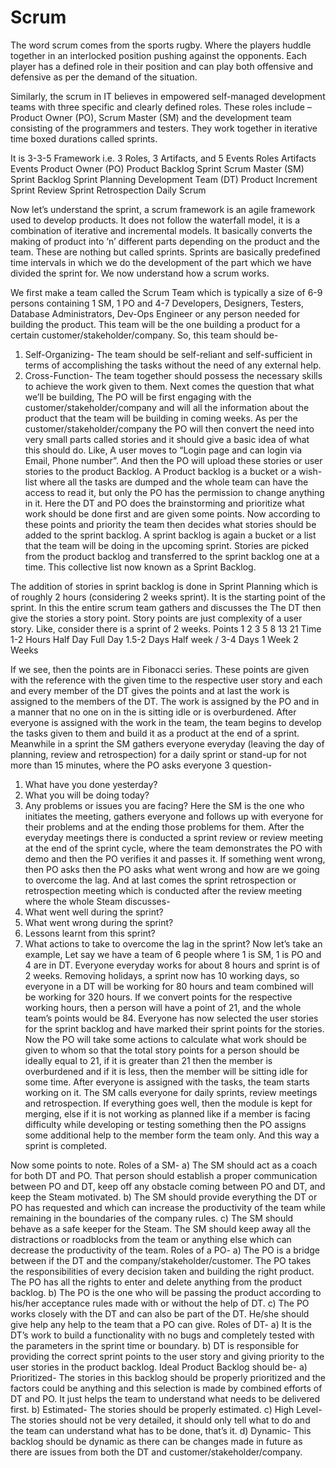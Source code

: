 # Scrum

The word scrum comes from the sports rugby. Where the players huddle together in an interlocked position pushing against the opponents. Each player has a defined role in their position and can play both offensive and defensive as per the demand of the situation.

Similarly, the scrum in IT believes in empowered self-managed development teams with three specific and clearly defined roles. These roles include – Product Owner (PO), Scrum Master (SM) and the development team consisting of the programmers and testers. They work together in iterative time boxed durations called sprints.

It is 3-3-5 Framework i.e.
3 Roles, 3 Artifacts, and 5 Events
Roles	Artifacts	Events
Product Owner (PO)	Product Backlog	Sprint
Scrum Master (SM)	Sprint Backlog	Sprint Planning
Development Team (DT)	Product Increment	Sprint Review
		Sprint Retrospection
		Daily Scrum

Now let’s understand the sprint, a scrum framework is an agile framework used to develop products. It does not follow the waterfall model, it is a combination of iterative and incremental models. It basically converts the making of product into ‘n’ different parts depending on the product and the team. These are nothing but called sprints. Sprints are basically predefined time intervals in which we do the development of the part which we have divided the sprint for. We now understand how a scrum works.

We first make a team called the Scrum Team which is typically a size of 6-9 persons containing 1 SM, 1 PO and 4-7 Developers, Designers, Testers, Database Administrators, Dev-Ops Engineer or any person needed for building the product.
This team will be the one building a product for a certain customer/stakeholder/company. So, this team should be-
1.	Self-Organizing- 
The team should be self-reliant and self-sufficient in terms of accomplishing the tasks without the need of any external help.
2.	Cross-Function-
The team together should possess the necessary skills to achieve the work given to them. 
Next comes the question that what we’ll be building,
The PO will be first engaging with the customer/stakeholder/company and will all the information about the product that the team will be building in coming weeks. As per the customer/stakeholder/company the PO will then convert the need into very small parts called stories and it should give a basic idea of what this should do. Like, A user moves to “Login page and can login via Email, Phone number”. And then the PO will upload these stories or user stories to the product Backlog.
A Product backlog is a bucket or a wish-list where all the tasks are dumped and the whole team can have the access to read it, but only the PO has the permission to change anything in it.
Here the DT and PO does the brainstorming and prioritize what work should be done first and are given some points. Now according to these points and priority the team then decides what stories should be added to the sprint backlog.
A sprint backlog is again a bucket or a list that the team will be doing in the upcoming sprint. Stories are picked from the product backlog and transferred to the sprint backlog one at a time. This collective list now known as a Sprint Backlog.
 
The addition of stories in sprint backlog is done in Sprint Planning which is of roughly 2 hours (considering 2 weeks sprint). It is the starting point of the sprint. In this the entire scrum team gathers and discusses the
The DT then give the stories a story point.
Story points are just complexity of a user story. Like, consider there is a sprint of 2 weeks.
Points	1	2	3	5	8	13	21
Time	1-2 Hours	Half Day	Full Day	1.5-2 Days	Half week / 3-4 Days	1 Week	2 Weeks

If we see, then the points are in Fibonacci series. These points are given with the reference with the given time to the respective user story and each and every member of the DT gives the points and at last the work is assigned to the members of the DT. The work is assigned by the PO and in a manner that no one on in the is sitting idle or is overburdened.
After everyone is assigned with the work in the team, the team begins to develop the tasks given to them and build it as a product at the end of a sprint. Meanwhile in a sprint the SM gathers everyone everyday (leaving the day of planning, review and retrospection) for a daily sprint or stand-up for not more than 15 minutes, where the PO asks everyone 3 question-
1)	What have you done yesterday?
2)	What you will be doing today?
3)	Any problems or issues you are facing?
Here the SM is the one who initiates the meeting, gathers everyone and follows up with everyone for their problems and at the ending those problems for them.
After the everyday meetings there is conducted a sprint review or review meeting at the end of the sprint cycle, where the team demonstrates the PO with demo and then the PO verifies it and passes it. If something went wrong, then PO asks then the PO asks what went wrong and how are we going to overcome the lag.
And at last comes the sprint retrospection or retrospection meeting which is conducted after the review meeting where the whole Steam discusses-
1)	What went well during the sprint?
2)	What went wrong during the sprint?
3)	Lessons learnt from this sprint?
4)	What actions to take to overcome the lag in the sprint?
Now let’s take an example, 
Let say we have a team of 6 people where 1 is SM, 1 is PO and 4 are in DT.
Everyone everyday works for about 8 hours and sprint is of 2 weeks. Removing holidays, a sprint now has 10 working days, so everyone in a DT will be working for 80 hours and team combined will be working for 320 hours. If we convert points for the respective working hours, then a person will have a point of 21, and the whole team’s points would be 84.
Everyone has now selected the user stories for the sprint backlog and have marked their sprint points for the stories. Now the PO will take some actions to calculate what work should be given to whom so that the total story points for a person should be ideally equal to 21, if it is greater than 21 then the member is overburdened and if it is less, then the member will be sitting idle for some time. After everyone is assigned with the tasks, the team starts working on it. The SM calls everyone for daily sprints, review meetings and retrospection. If everything goes well, then the module is kept for merging, else if it is not working as planned like if a member is facing difficulty while developing or testing something then the PO assigns some additional help to the member form the team only. And this way a sprint is completed.


Now some points to note.
Roles of a SM-
a)	The SM should act as a coach for both DT and PO. That person should establish a proper communication between PO and DT, keep off any obstacle coming between PO and DT, and keep the Steam motivated.
b)	The SM should provide everything the DT or PO has requested and which can increase the productivity of the team while remaining in the boundaries of the company rules.
c)	The SM should behave as a safe keeper for the Steam. The SM should keep away all the distractions or roadblocks from the team or anything else which can decrease the productivity of the team.
Roles of a PO-
a)	The PO is a bridge between if the DT and the company/stakeholder/customer. The PO takes the responsibilities of every decision taken and building the right product. The PO has all the rights to enter and delete anything from the product backlog. 
b)	The PO is the one who will be passing the product according to his/her acceptance rules made with or without the help of DT.
c)	The PO works closely with the DT and can also be part of the DT. He/she should give help any help to the team that a PO can give.
Roles of DT-
a)	It is the DT’s work to build a functionality with no bugs and completely tested with the parameters in the sprint time or boundary.
b)	DT is responsible for providing the correct sprint points to the user story and giving priority to the user stories in the product backlog.
Ideal Product Backlog should be-
a)	Prioritized- The stories in this backlog should be properly prioritized and the factors could be anything and this selection is made by combined efforts of DT and PO. It just helps the team to understand what needs to be delivered first.
b)	Estimated- The stories should be properly estimated.
c)	High Level- The stories should not be very detailed, it should only tell what to do and the team can understand what has to be done, that’s it.
d)	Dynamic- This backlog should be dynamic as there can be changes made in future as there are issues from both the DT and customer/stakeholder/company.
